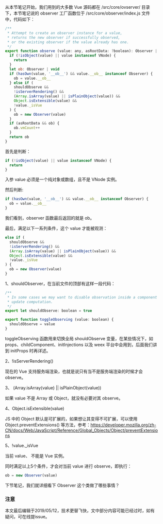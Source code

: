 从本节笔记开始，我们用到的大多数 Vue 源码都在 /src/core/ovserver/ 目录下，本节笔记说的 observer 工厂函数位于 /src/core/observer/index.js 文件中，代码如下：

``` javascript
/**
 * Attempt to create an observer instance for a value,
 * returns the new observer if successfully observed,
 * or the existing observer if the value already has one.
 */
export function observe (value: any, asRootData: ?boolean): Observer | void {
  if (!isObject(value) || value instanceof VNode) {
    return
  }
  let ob: Observer | void
  if (hasOwn(value, '__ob__') && value.__ob__ instanceof Observer) {
    ob = value.__ob__
  } else if (
    shouldObserve &&
    !isServerRendering() &&
    (Array.isArray(value) || isPlainObject(value)) &&
    Object.isExtensible(value) &&
    !value._isVue
  ) {
    ob = new Observer(value)
  }
  if (asRootData && ob) {
    ob.vmCount++
  }
  return ob
}
```

首先是判断：

``` javascript
if (!isObject(value) || value instanceof VNode) {
  return
}
```

入参 value 必须是一个纯对象或数组，且不是 VNode 实例。

然后判断:

``` javascript
if (hasOwn(value, '__ob__') && value.__ob__ instanceof Observer) {
  ob = value.__ob__
}
```

我们看到，observer 函数最后返回的就是 ob。

最后，满足以下一系列条件，这个 value 才能被观测：

``` javascript
else if (
  shouldObserve &&
  !isServerRendering() &&
  (Array.isArray(value) || isPlainObject(value)) &&
  Object.isExtensible(value) &&
  !value._isVue
) {
  ob = new Observer(value)
}
```

1、shouldObserver，在当前文件的顶部有这样一段代码：

``` javascript
/**
 * In some cases we may want to disable observation inside a component's
 * update computation.
 */
export let shouldObserve: boolean = true

export function toggleObserving (value: boolean) {
  shouldObserve = value
}
```

toggleObserving 函数用来切换全局 shouldObserve 变量，在某些情况下，如 props、childComponent、initInjections 以及 weex 平台中会用到，后面我们讲到 initProps 时再详述。

2、!isServerRendering()

现在的 Vue 支持服务端渲染，也就是说只有当不是服务端渲染的时候才会 observe。

3、 (Array.isArray(value) || isPlainObject(value))

如果 value 不是 Array 或 Object，就没有必要对其 observe。

4、Object.isExtensible(value)

JS 中的 Object 默认是可扩展的，如果想让其变得不可扩展，可以使用 Object.preventExtensions() 等方法，参考：https://developer.mozilla.org/zh-CN/docs/Web/JavaScript/Reference/Global_Objects/Object/preventExtensions

5、!value._isVue

当前 value、 不能是 Vue 实例。

同时满足以上5个条件，才会对当前 value 进行 observe，即执行：

``` javascript
ob = new Observer(value)
```

下节笔记，我们就详细看下 Observer 这个类做了哪些事情？

### 注意
本文最后编辑于2019/05/12，技术更替飞快，文中部分内容可能已经过时，如有疑问，可在线提issue。